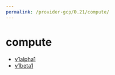 ```yaml
---
permalink: /provider-gcp/0.21/compute/
---
```


# compute



* [v1alpha1](v1alpha1/index.md)
* [v1beta1](v1beta1/index.md)